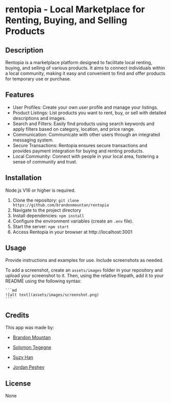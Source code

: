 # rentopia - Local Marketplace for Renting, Buying, and Selling Products

## Description

Rentopia is a marketplace platform designed to facilitate local renting, buying, and selling of various products. It aims to connect individuals within a local community, making it easy and convenient to find and offer products for temporary use or purchase.

## Features

- User Profiles: Create your own user profile and manage your listings.
- Product Listings: List products you want to rent, buy, or sell with detailed descriptions and images.
- Search and Filters: Easily find products using search keywords and apply filters based on category, location, and price range.
- Communication: Communicate with other users through an integrated messaging system.
- Secure Transactions: Rentopia ensures secure transactions and provides payment integration for buying and renting products.
- Local Community: Connect with people in your local area, fostering a sense of community and trust.

## Installation

Node.js V16 or higher is required.
1. Clone the repository: `git clone https://github.com/brandonmountan/rentopia`
2. Navigate to the project directory
3. Install dependencies: `npm install`
4. Configure the environment variables (create an `.env` file).
5. Start the server: `npm start`
6. Access Rentopia in your browser at http://localhost:3001

## Usage

Provide instructions and examples for use. Include screenshots as needed.

To add a screenshot, create an `assets/images` folder in your repository and upload your screenshot to it. Then, using the relative filepath, add it to your README using the following syntax:

    ```md
    ![alt text](assets/images/screenshot.png)
    ```

## Credits

This app was made by:

- [Brandon Mountan](https://github.com/brandonmountan)

- [Solomon Tegegne](https://github.com/solowon27)

- [Suzy Han](https://github.com/suzyhan)

- [Jordan Peshev](https://github.com/Peshey)

## License

None
